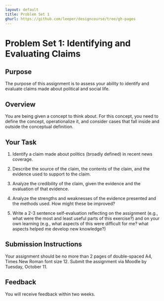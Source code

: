 ```yaml
---
layout: default
title: Problem Set 1
ghurl: https://github.com/leeper/designcourse/tree/gh-pages
---
```


# Problem Set 1: Identifying and Evaluating Claims

## Purpose

The purpose of this assignment is to assess your ability to identify and evaluate claims made about political and social life.

## Overview

You are being given a concept to think about. For this concept, you need to define the concept, operationalize it, and consider cases that fall inside and outside the conceptual definition.

## Your Task

 1. Identify a claim made about politics (broadly defined) in recent news coverage. 

 2. Describe the source of the claim, the contents of the claim, and the evidence used to support to the claim.

 3. Analyze the credibility of the claim, given the evidence and the evaluation of that evidence.

 4. Analyze the strengths and weaknesses of the evidence presented and the methods used. How might these be improved?

 5. Write a 2-3 sentence self-evaluation reflecting on the assignment (e.g., what were the most and least useful parts of this exercise?) and on your own learning (e.g., what aspects of this were difficult for me? what aspects helped me develop new knowledge?)


## Submission Instructions

Your assignment should be no more than 2 pages of double-spaced A4, Times New Roman font size 12. Submit the assignment via Moodle by Tuesday, October 11.

## Feedback

You will receive feedback within two weeks.

